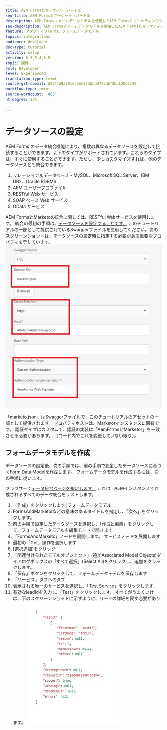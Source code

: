 ```yaml
---
title: AEM Formsとマーケット（パート3）
seo-title: AEM Formsとマーケット（パート3）
description: AEM Formsフォームデータモデルを使用したAEM Formsとマーケティングツールの統合に関するチュートリアルです。
seo-description: AEM Formsフォームデータモデルを使用したAEM Formsとマーケティングツールの統合に関するチュートリアルです。
feature: アダプティブForms、フォームデータモデル
topics: integrations
audience: developer
doc-type: tutorial
activity: setup
version: 6.3,6.4,6.5
topic: 開発
role: Developer
level: Experienced
translation-type: tm+mt
source-git-commit: d9714b9a291ec3ee5f3dba9723de72bb120d2149
workflow-type: tm+mt
source-wordcount: '403'
ht-degree: 13%

---
```



# データソースの設定

AEM Forms のデータ統合機能により、複数の異なるデータソースを設定して接続することができます。以下のタイプがサポートされています。これらのタイプは、すぐに使用することができます。ただし、少しカスタマイズすれば、他のデータソースとも統合できます。

1. リレーショナルデータベース - MySQL、Microsoft SQL Server、IBM DB2、Oracle RDBMS
1. AEM ユーザープロファイル
1. RESTful Web サービス
1. SOAP ベース Web サービス
1. OData サービス

AEM FormsとMarketoの統合に関しては、RESTful Webサービスを使用します。 統合の最初の手順は、[データソースを設定することです。](https://helpx.adobe.com/experience-manager/6-4/forms/using/configure-data-sources.html#ConfigureRESTfulwebservices) このチュートリアルの一部として提供されているSwaggerファイルを使用してください。次のスクリーンショットは、データソースの設定時に指定する必要がある重要なプロパティを示しています。
![datasource](assets/datasource.jfif)

「marketo.json」はSwaggerファイルで、このチュートリアルのアセットの一部として提供されます。
プロパティホストは、Marketorインスタンスに固有です。
認証タイプはカスタムで、認証の実装は「AemFormsとMarketor」を一致させる必要があります。 （コード内でこれを変更していない限り）。

## フォームデータモデルを作成

データソースの設定後、次の手順では、前の手順で設定したデータソースに基づくForm Data Modelを作成します。 フォームデータモデルを作成するには、次の手順に従います。

ブラウザーで[データ統合ページを指定します。](http://localhost:4502/aem/forms.html/content/dam/formsanddocuments-fdm) これは、AEMインスタンスで作成されるすべてのデータ統合をリストします。

1. 「作成」をクリックします |フォームデータモデル
1. FormsAndMarketorなどの意味のあるタイトルを指定し、「次へ」をクリックします。
1. 前の手順で設定したデータソースを選択し、「作成と編集」をクリックして、フォームデータモデルを編集モードで開きます
1. 「FormsAndMarketo」ノードを展開します。 サービスノードを展開します
1. 最初の「Get」操作を選択します
1. [選択追加]をクリック
1. 「関連付けられたモデルオブジェクト」(追加Associated Model Objects)ダイアログボックスの「すべて選択」(Select All)をクリックし、追加をクリックします。
1. 「保存」ボタンをクリックして、フォームデータモデルを保存します
1. 「サービス」タブへのタブ
1. 表示される唯一のサービスを選択し、「Test Service」をクリックします
1. 有効なleadIdを入力し、「Test」をクリックします。 すべてがうまくいけば、下のスクリーンショットに示すように、リードの詳細を戻す必要があります。
   ![testresults](assets/testresults.jfif)
